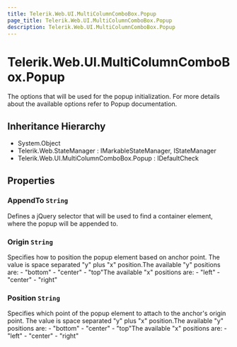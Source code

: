 ```yaml
---
title: Telerik.Web.UI.MultiColumnComboBox.Popup
page_title: Telerik.Web.UI.MultiColumnComboBox.Popup
description: Telerik.Web.UI.MultiColumnComboBox.Popup
---
```


# Telerik.Web.UI.MultiColumnComboBox.Popup

The options that will be used for the popup initialization. For more details about the available options refer to Popup documentation.

## Inheritance Hierarchy

* System.Object
* Telerik.Web.StateManager : IMarkableStateManager, IStateManager
* Telerik.Web.UI.MultiColumnComboBox.Popup : IDefaultCheck

## Properties

###  AppendTo `String`

Defines a jQuery selector that will be used to find a container element, where the popup will be appended to.

###  Origin `String`

Specifies how to position the popup element based on anchor point. The value is space separated "y" plus "x" position.The available "y" positions are: - "bottom" - "center" - "top"The available "x" positions are: - "left" - "center" - "right"

###  Position `String`

Specifies which point of the popup element to attach to the anchor's origin point. The value is space separated "y" plus "x" position.The available "y" positions are: - "bottom" - "center" - "top"The available "x" positions are: - "left" - "center" - "right"

